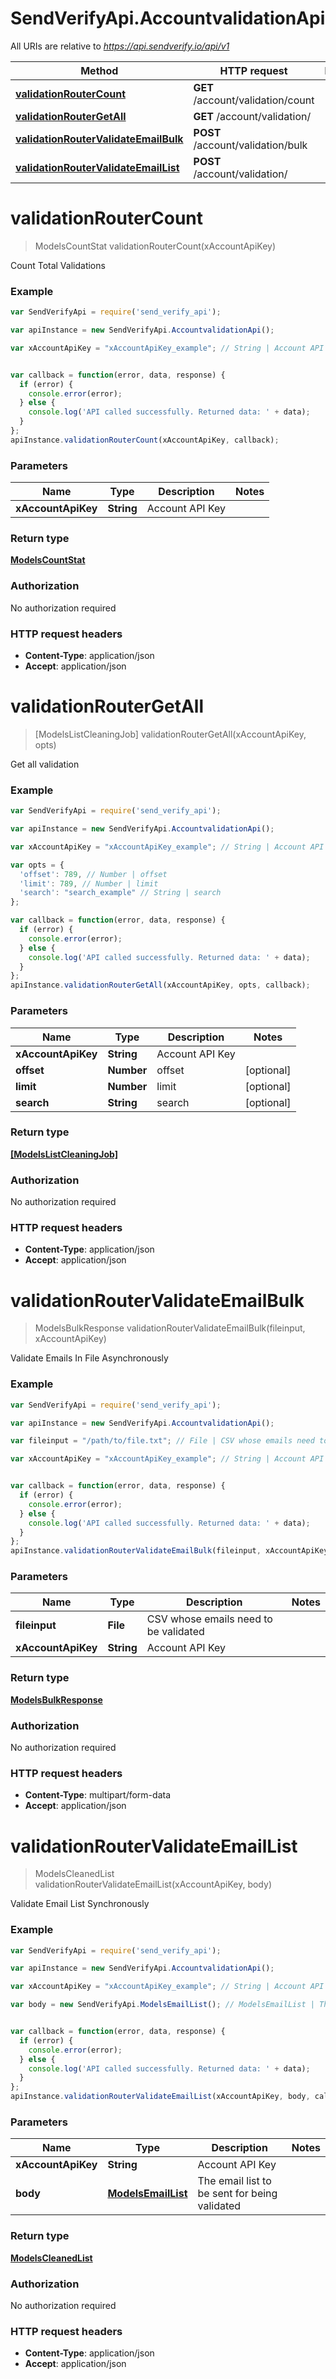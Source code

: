 # SendVerifyApi.AccountvalidationApi

All URIs are relative to *https://api.sendverify.io/api/v1*

Method | HTTP request | Description
------------- | ------------- | -------------
[**validationRouterCount**](AccountvalidationApi.md#validationRouterCount) | **GET** /account/validation/count | 
[**validationRouterGetAll**](AccountvalidationApi.md#validationRouterGetAll) | **GET** /account/validation/ | 
[**validationRouterValidateEmailBulk**](AccountvalidationApi.md#validationRouterValidateEmailBulk) | **POST** /account/validation/bulk | 
[**validationRouterValidateEmailList**](AccountvalidationApi.md#validationRouterValidateEmailList) | **POST** /account/validation/ | 


<a name="validationRouterCount"></a>
# **validationRouterCount**
> ModelsCountStat validationRouterCount(xAccountApiKey)



Count Total Validations <br>

### Example
```javascript
var SendVerifyApi = require('send_verify_api');

var apiInstance = new SendVerifyApi.AccountvalidationApi();

var xAccountApiKey = "xAccountApiKey_example"; // String | Account API Key


var callback = function(error, data, response) {
  if (error) {
    console.error(error);
  } else {
    console.log('API called successfully. Returned data: ' + data);
  }
};
apiInstance.validationRouterCount(xAccountApiKey, callback);
```

### Parameters

Name | Type | Description  | Notes
------------- | ------------- | ------------- | -------------
 **xAccountApiKey** | **String**| Account API Key | 

### Return type

[**ModelsCountStat**](ModelsCountStat.md)

### Authorization

No authorization required

### HTTP request headers

 - **Content-Type**: application/json
 - **Accept**: application/json

<a name="validationRouterGetAll"></a>
# **validationRouterGetAll**
> [ModelsListCleaningJob] validationRouterGetAll(xAccountApiKey, opts)



Get all validation <br>

### Example
```javascript
var SendVerifyApi = require('send_verify_api');

var apiInstance = new SendVerifyApi.AccountvalidationApi();

var xAccountApiKey = "xAccountApiKey_example"; // String | Account API Key

var opts = { 
  'offset': 789, // Number | offset
  'limit': 789, // Number | limit
  'search': "search_example" // String | search
};

var callback = function(error, data, response) {
  if (error) {
    console.error(error);
  } else {
    console.log('API called successfully. Returned data: ' + data);
  }
};
apiInstance.validationRouterGetAll(xAccountApiKey, opts, callback);
```

### Parameters

Name | Type | Description  | Notes
------------- | ------------- | ------------- | -------------
 **xAccountApiKey** | **String**| Account API Key | 
 **offset** | **Number**| offset | [optional] 
 **limit** | **Number**| limit | [optional] 
 **search** | **String**| search | [optional] 

### Return type

[**[ModelsListCleaningJob]**](ModelsListCleaningJob.md)

### Authorization

No authorization required

### HTTP request headers

 - **Content-Type**: application/json
 - **Accept**: application/json

<a name="validationRouterValidateEmailBulk"></a>
# **validationRouterValidateEmailBulk**
> ModelsBulkResponse validationRouterValidateEmailBulk(fileinput, xAccountApiKey)



Validate Emails In File Asynchronously

### Example
```javascript
var SendVerifyApi = require('send_verify_api');

var apiInstance = new SendVerifyApi.AccountvalidationApi();

var fileinput = "/path/to/file.txt"; // File | CSV whose emails need to be validated

var xAccountApiKey = "xAccountApiKey_example"; // String | Account API Key


var callback = function(error, data, response) {
  if (error) {
    console.error(error);
  } else {
    console.log('API called successfully. Returned data: ' + data);
  }
};
apiInstance.validationRouterValidateEmailBulk(fileinput, xAccountApiKey, callback);
```

### Parameters

Name | Type | Description  | Notes
------------- | ------------- | ------------- | -------------
 **fileinput** | **File**| CSV whose emails need to be validated | 
 **xAccountApiKey** | **String**| Account API Key | 

### Return type

[**ModelsBulkResponse**](ModelsBulkResponse.md)

### Authorization

No authorization required

### HTTP request headers

 - **Content-Type**: multipart/form-data
 - **Accept**: application/json

<a name="validationRouterValidateEmailList"></a>
# **validationRouterValidateEmailList**
> ModelsCleanedList validationRouterValidateEmailList(xAccountApiKey, body)



Validate Email List Synchronously <br>

### Example
```javascript
var SendVerifyApi = require('send_verify_api');

var apiInstance = new SendVerifyApi.AccountvalidationApi();

var xAccountApiKey = "xAccountApiKey_example"; // String | Account API Key

var body = new SendVerifyApi.ModelsEmailList(); // ModelsEmailList | The email list to be sent for being validated


var callback = function(error, data, response) {
  if (error) {
    console.error(error);
  } else {
    console.log('API called successfully. Returned data: ' + data);
  }
};
apiInstance.validationRouterValidateEmailList(xAccountApiKey, body, callback);
```

### Parameters

Name | Type | Description  | Notes
------------- | ------------- | ------------- | -------------
 **xAccountApiKey** | **String**| Account API Key | 
 **body** | [**ModelsEmailList**](ModelsEmailList.md)| The email list to be sent for being validated | 

### Return type

[**ModelsCleanedList**](ModelsCleanedList.md)

### Authorization

No authorization required

### HTTP request headers

 - **Content-Type**: application/json
 - **Accept**: application/json

